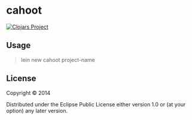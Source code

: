 # cahoot

[![Clojars Project](http://clojars.org/cahoot/lein-template/latest-version.svg)](http://clojars.org/cahoot/lein-template)

## Usage

  > lein new cahoot project-name

## License

Copyright © 2014

Distributed under the Eclipse Public License either version 1.0 or (at
your option) any later version.
